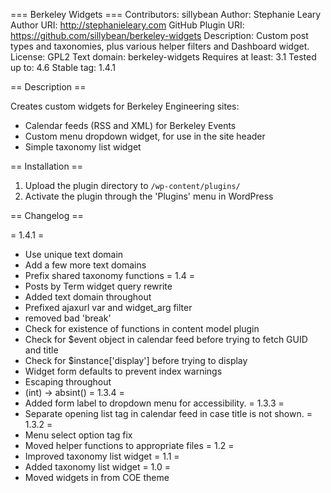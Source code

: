 === Berkeley Widgets ===
Contributors: sillybean
Author: Stephanie Leary
Author URI: http://stephanieleary.com
GitHub Plugin URI: https://github.com/sillybean/berkeley-widgets
Description: Custom post types and taxonomies, plus various helper filters and Dashboard widget.
License: GPL2
Text domain: berkeley-widgets
Requires at least: 3.1
Tested up to: 4.6
Stable tag: 1.4.1

== Description ==

Creates custom widgets for Berkeley Engineering sites:

* Calendar feeds (RSS and XML) for Berkeley Events
* Custom menu dropdown widget, for use in the site header
* Simple taxonomy list widget

== Installation ==

1. Upload the plugin directory to `/wp-content/plugins/` 
1. Activate the plugin through the 'Plugins' menu in WordPress

== Changelog ==

= 1.4.1 =
* Use unique text domain
* Add a few more text domains
* Prefix shared taxonomy functions
= 1.4 =
* Posts by Term widget query rewrite
* Added text domain throughout
* Prefixed ajaxurl var and widget_arg filter
* removed bad 'break'
* Check for existence of functions in content model plugin
* Check for $event object in calendar feed before trying to fetch GUID and title
* Check for $instance['display'] before trying to display
* Widget form defaults to prevent index warnings
* Escaping throughout
* (int) -> absint()
= 1.3.4 =
* Added form label to dropdown menu for accessibility.
= 1.3.3 =
* Separate opening list tag in calendar feed in case title is not shown.
= 1.3.2 =
* Menu select option tag fix
* Moved helper functions to appropriate files
= 1.2 =
* Improved taxonomy list widget
= 1.1 =
* Added taxonomy list widget
= 1.0 =
* Moved widgets in from COE theme
